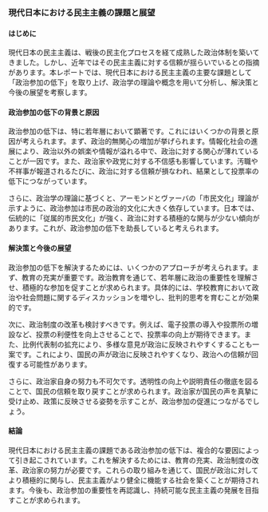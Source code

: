 ### 現代日本における民主主義の課題と展望

#### はじめに

現代日本の民主主義は、戦後の民主化プロセスを経て成熟した政治体制を築いてきました。しかし、近年ではその民主主義に対する信頼が揺らいでいるとの指摘があります。本レポートでは、現代日本における民主主義の主要な課題として「政治参加の低下」を取り上げ、政治学の理論や概念を用いて分析し、解決策と今後の展望を考察します。

#### 政治参加の低下の背景と原因

政治参加の低下は、特に若年層において顕著です。これにはいくつかの背景と原因が考えられます。まず、政治的無関心の増加が挙げられます。情報化社会の進展により、政治以外の娯楽や情報が溢れる中で、政治に対する関心が薄れていることが一因です。また、政治家や政党に対する不信感も影響しています。汚職や不祥事が報道されるたびに、政治に対する信頼が損なわれ、結果として投票率の低下につながっています。

さらに、政治学の理論に基づくと、アーモンドとヴァーバの「市民文化」理論が示すように、政治参加は市民の政治的文化に大きく依存しています。日本では、伝統的に「従属的市民文化」が強く、政治に対する積極的な関与が少ない傾向があります。これが、政治参加の低下を助長していると考えられます。

#### 解決策と今後の展望

政治参加の低下を解決するためには、いくつかのアプローチが考えられます。まず、教育の充実が重要です。政治教育を通じて、若年層に政治の重要性を理解させ、積極的な参加を促すことが求められます。具体的には、学校教育において政治や社会問題に関するディスカッションを増やし、批判的思考を育むことが効果的です。

次に、政治制度の改革も検討すべきです。例えば、電子投票の導入や投票所の増設など、投票の利便性を向上させることで、投票率の向上が期待できます。また、比例代表制の拡充により、多様な意見が政治に反映されやすくすることも一案です。これにより、国民の声が政治に反映されやすくなり、政治への信頼が回復する可能性があります。

さらに、政治家自身の努力も不可欠です。透明性の向上や説明責任の徹底を図ることで、国民の信頼を取り戻すことが求められます。政治家が国民の声を真摯に受け止め、政策に反映させる姿勢を示すことが、政治参加の促進につながるでしょう。

#### 結論

現代日本における民主主義の課題である政治参加の低下は、複合的な要因によって引き起こされています。これを解決するためには、教育の充実、政治制度の改革、政治家の努力が必要です。これらの取り組みを通じて、国民が政治に対してより積極的に関与し、民主主義がより健全に機能する社会を築くことが期待されます。今後も、政治参加の重要性を再認識し、持続可能な民主主義の発展を目指すことが求められます。